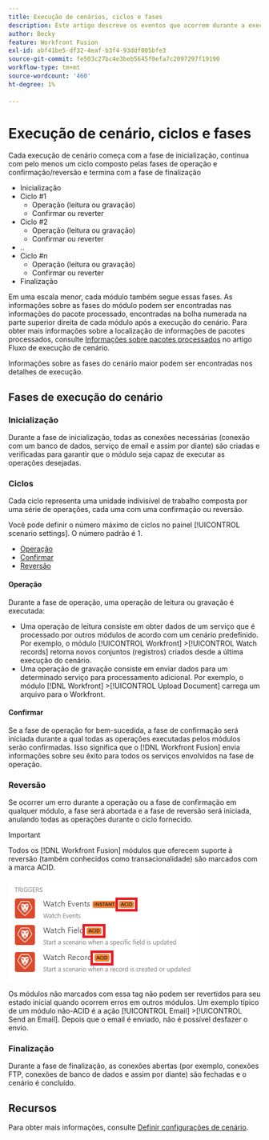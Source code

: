 ```yaml
---
title: Execução de cenários, ciclos e fases
description: Este artigo descreve os eventos que ocorrem durante a execução de um cenário  [!DNL Adobe Workfront Fusion] , como inicialização, operações, confirmações e reversões.
author: Becky
feature: Workfront Fusion
exl-id: abf41be5-df32-4eaf-b3f4-93ddf005bfe3
source-git-commit: fe503c27bc4e3beb5645f0efa7c2097297f19190
workflow-type: tm+mt
source-wordcount: '460'
ht-degree: 1%

---
```


# Execução de cenário, ciclos e fases

Cada execução de cenário começa com a fase de inicialização, continua com pelo menos um ciclo composto pelas fases de operação e confirmação/reversão e termina com a fase de finalização

* Inicialização
* Ciclo #1
   * Operação (leitura ou gravação)
   * Confirmar ou reverter
* Ciclo #2
   * Operação (leitura ou gravação)
   * Confirmar ou reverter
* ..
* Ciclo #n
   * Operação (leitura ou gravação)
   * Confirmar ou reverter
* Finalização

Em uma escala menor, cada módulo também segue essas fases. As informações sobre as fases do módulo podem ser encontradas nas informações do pacote processado, encontradas na bolha numerada na parte superior direita de cada módulo após a execução do cenário. Para obter mais informações sobre a localização de informações de pacotes processados, consulte [Informações sobre pacotes processados](/help/workfront-fusion/references/scenarios/scenario-execution-flow.md#information-about-processed-bundles) no artigo Fluxo de execução de cenário.

Informações sobre as fases do cenário maior podem ser encontradas nos detalhes de execução.

## Fases de execução do cenário

### Inicialização

Durante a fase de inicialização, todas as conexões necessárias (conexão com um banco de dados, serviço de email e assim por diante) são criadas e verificadas para garantir que o módulo seja capaz de executar as operações desejadas.

### Ciclos

Cada ciclo representa uma unidade indivisível de trabalho composta por uma série de operações, cada uma com uma confirmação ou reversão.

Você pode definir o número máximo de ciclos no painel [!UICONTROL scenario settings]. O número padrão é 1.

* [Operação](#operation)
* [Confirmar](#commit)
* [Reversão](#rollback)

#### Operação

Durante a fase de operação, uma operação de leitura ou gravação é executada:

* Uma operação de leitura consiste em obter dados de um serviço que é processado por outros módulos de acordo com um cenário predefinido. Por exemplo, o módulo [!UICONTROL Workfront] >[!UICONTROL Watch records] retorna novos conjuntos (registros) criados desde a última execução do cenário.
* Uma operação de gravação consiste em enviar dados para um determinado serviço para processamento adicional. Por exemplo, o módulo [!DNL Workfront] >[!UICONTROL Upload Document] carrega um arquivo para o Workfront.

#### Confirmar

Se a fase de operação for bem-sucedida, a fase de confirmação será iniciada durante a qual todas as operações executadas pelos módulos serão confirmadas. Isso significa que o [!DNL Workfront Fusion] envia informações sobre seu êxito para todos os serviços envolvidos na fase de operação.

### Reversão

Se ocorrer um erro durante a operação ou a fase de confirmação em qualquer módulo, a fase será abortada e a fase de reversão será iniciada, anulando todas as operações durante o ciclo fornecido.

>[!IMPORTANT]
>
>Todos os [!DNL Workfront Fusion] módulos que oferecem suporte à reversão (também conhecidos como transacionalidade) são marcados com a marca ACID.
>
>![](assets/acid-modules.png)
>
>Os módulos não marcados com essa tag não podem ser revertidos para seu estado inicial quando ocorrem erros em outros módulos. Um exemplo típico de um módulo não-ACID é a ação [!UICONTROL Email] >[!UICONTROL Send an Email]. Depois que o email é enviado, não é possível desfazer o envio.

### Finalização

Durante a fase de finalização, as conexões abertas (por exemplo, conexões FTP, conexões de banco de dados e assim por diante) são fechadas e o cenário é concluído.

## Recursos

Para obter mais informações, consulte [Definir configurações de cenário](/help/workfront-fusion/create-scenarios/config-scenarios-settings/configure-scenario-settings.md).
